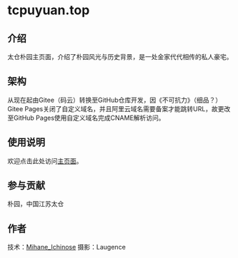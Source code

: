# tcpuyuan.top

## 介绍
太仓朴园主页面，介绍了朴园风光与历史背景，是一处金家代代相传的私人豪宅。

## 架构
从现在起由Gitee（码云）转换至GitHub仓库开发，因《不可抗力》（细品？）Gitee Pages关闭了自定义域名，并且阿里云域名需要备案才能跳转URL，故更改至GitHub Pages使用自定义域名完成CNAME解析访问。

## 使用说明
欢迎点击此处访问[主页面](https://tcpuyuan.top)。

## 参与贡献
朴园，中国江苏太仓

## 作者
技术：[Mihane_Ichinose](https://github.com/mihane-ichinose)
摄影：Laugence
